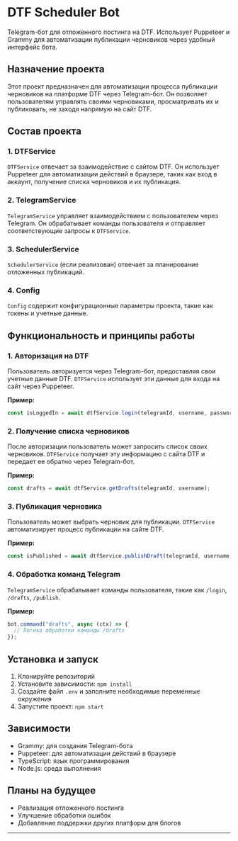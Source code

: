 # DTF Scheduler Bot

Telegram-бот для отложенного постинга на DTF. Использует Puppeteer и Grammy для автоматизации публикации черновиков через удобный интерфейс бота.

## Назначение проекта

Этот проект предназначен для автоматизации процесса публикации черновиков на платформе DTF через Telegram-бот. Он позволяет пользователям управлять своими черновиками, просматривать их и публиковать, не заходя напрямую на сайт DTF.

## Состав проекта

### 1. **DTFService**
`DTFService` отвечает за взаимодействие с сайтом DTF. Он использует Puppeteer для автоматизации действий в браузере, таких как вход в аккаунт, получение списка черновиков и их публикация.

### 2. **TelegramService**
`TelegramService` управляет взаимодействием с пользователем через Telegram. Он обрабатывает команды пользователя и отправляет соответствующие запросы к `DTFService`.

### 3. **SchedulerService**
`SchedulerService` (если реализован) отвечает за планирование отложенных публикаций.

### 4. **Config**
`Config` содержит конфигурационные параметры проекта, такие как токены и учетные данные.

## Функциональность и принципы работы

### 1. **Авторизация на DTF**

Пользователь авторизуется через Telegram-бот, предоставляя свои учетные данные DTF. `DTFService` использует эти данные для входа на сайт через Puppeteer.

**Пример:**
```typescript
const isLoggedIn = await dtfService.login(telegramId, username, password);
```

### 2. **Получение списка черновиков**

После авторизации пользователь может запросить список своих черновиков. `DTFService` получает эту информацию с сайта DTF и передает ее обратно через Telegram-бот.

**Пример:**
```typescript
const drafts = await dtfService.getDrafts(telegramId, username);
```

### 3. **Публикация черновика**

Пользователь может выбрать черновик для публикации. `DTFService` автоматизирует процесс публикации на сайте DTF.

**Пример:**
```typescript
const isPublished = await dtfService.publishDraft(telegramId, username, draftId);
```

### 4. **Обработка команд Telegram**

`TelegramService` обрабатывает команды пользователя, такие как `/login`, `/drafts`, `/publish`.

**Пример:**
```typescript
bot.command("drafts", async (ctx) => {
  // Логика обработки команды /drafts
});
```

## Установка и запуск

1. Клонируйте репозиторий
2. Установите зависимости: `npm install`
3. Создайте файл `.env` и заполните необходимые переменные окружения
4. Запустите проект: `npm start`

## Зависимости

- Grammy: для создания Telegram-бота
- Puppeteer: для автоматизации действий в браузере
- TypeScript: язык программирования
- Node.js: среда выполнения

## Планы на будущее

- Реализация отложенного постинга
- Улучшение обработки ошибок
- Добавление поддержки других платформ для блогов

---

